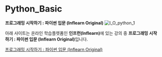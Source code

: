 # Python_Basic
<strong>프로그래밍 시작하기 : 파이썬 입문 (Inflearn Original)</strong>
![I_O_python_1](https://user-images.githubusercontent.com/59460979/89014571-a8240a00-d350-11ea-9bb5-e7c0aa553516.png)

아래 사이트는 온라인 학습플렛폼인 <strong>인프런(Inflearn)</strong>에 있는 강의 중 <strong>프로그래밍 시작하기 : 파이썬 입문 (Inflearn Original)</strong>입니다.

[프로그래밍 시작하기 : 파이썬 입문 (Inflearn Original)][class] 

[class]: https://www.inflearn.com/course/%ED%94%84%EB%A1%9C%EA%B7%B8%EB%9E%98%EB%B0%8D-%ED%8C%8C%EC%9D%B4%EC%8D%AC-%EC%9E%85%EB%AC%B8-%EC%9D%B8%ED%94%84%EB%9F%B0-%EC%98%A4%EB%A6%AC%EC%A7%80%EB%84%90/dashboard
